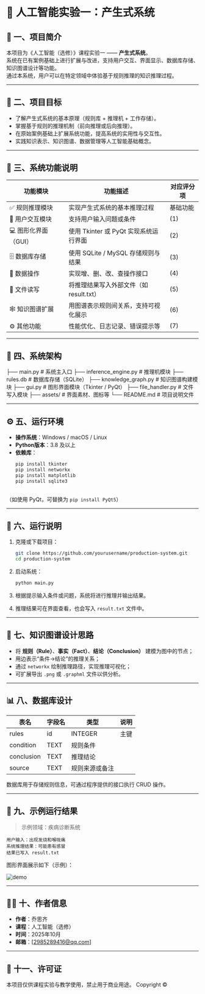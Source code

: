 # 🧠 人工智能实验一：产生式系统

## 📘 一、项目简介
本项目为《人工智能（选修）》课程实验一 —— **产生式系统**。  
系统在已有案例基础上进行扩展与改进，支持用户交互、界面显示、数据库存储、知识图谱设计等功能。  
通过本系统，用户可以在特定领域中体验基于规则推理的知识推理过程。

---

## 🎯 二、项目目标
- 了解产生式系统的基本原理（规则库 + 推理机 + 工作存储）。
- 掌握基于规则的推理机制（前向推理或后向推理）。
- 在原始案例基础上扩展系统功能，提高系统的实用性与交互性。
- 实践知识表示、知识图谱、数据管理等人工智能基础概念。

---

## 🧩 三、系统功能说明

| 功能模块 | 功能描述 | 对应评分项 |
|-----------|-----------|-------------|
| ✅ 规则推理模块 | 实现产生式系统的基本推理过程 | 基础功能 |
| 🧍 用户交互模块 | 支持用户输入问题或条件 | (1) |
| 💻 图形化界面（GUI） | 使用 Tkinter 或 PyQt 实现系统运行界面 | (2) |
| 🗄️ 数据库存储 | 使用 SQLite / MySQL 存储规则与结果 | (3) |
| 🔄 数据操作 | 实现增、删、改、查操作接口 | (4) |
| 📁 文件读写 | 将推理结果写入外部文件（如 result.txt） | (5) |
| 🕸️ 知识图谱扩展 | 用图谱表示规则间关系，支持可视化展示 | (6) |
| ⚙️ 其他功能 | 性能优化、日志记录、错误提示等 | (7) |

---

## 🧮 四、系统架构


├── main.py              # 系统主入口
├── inference_engine.py  # 推理机模块
├── rules.db             # 数据库存储（SQLite）
├── knowledge_graph.py   # 知识图谱构建模块
├── gui.py               # 图形界面模块（Tkinter / PyQt）
├── file_handler.py      # 文件写入模块
├── assets/              # 界面素材、图标等
└── README.md            # 项目说明文件



---

## ⚙️ 五、运行环境
- **操作系统**：Windows / macOS / Linux  
- **Python版本**：3.8 及以上  
- **依赖库**：
  ```bash
  pip install tkinter
  pip install networkx
  pip install matplotlib
  pip install sqlite3
 

（如使用 PyQt，可替换为 `pip install PyQt5`）

---

## 🚀 六、运行说明

1. 克隆或下载项目：

   ```bash
   git clone https://github.com/yourusername/production-system.git
   cd production-system
   ```
2. 启动系统：

   ```bash
   python main.py
   ```
3. 根据提示输入条件或问题，系统将进行推理并输出结果。
4. 推理结果可在界面查看，也会写入 `result.txt` 文件中。

---

## 🧠 七、知识图谱设计思路

* 将 **规则（Rule）**、**事实（Fact）**、**结论（Conclusion）** 建模为图中的节点；
* 用边表示“条件→结论”的推理关系；
* 通过 `networkx` 绘制推理路径，实现推理可视化；
* 可扩展导出 `.png` 或 `.graphml` 文件以供分析。

---

## 📊 八、数据库设计

| 表名         | 字段名  | 类型      | 说明 |
| ---------- | ---- | ------- | -- |
| rules      | id   | INTEGER | 主键 |
| condition  | TEXT | 规则条件    |    |
| conclusion | TEXT | 推理结论    |    |
| source     | TEXT | 规则来源或备注 |    |

数据库用于存储规则信息，可通过程序提供的接口执行 CRUD 操作。

---

## 📄 九、示例运行结果

> 示例领域：疾病诊断系统

```
用户输入：出现发烧和喉咙痛
系统推理结果：可能患有感冒
结果已写入 result.txt
```

图形界面展示如下（示例）：

![demo](assets/demo.png)

---

## 👩‍💻 十、作者信息

* **作者**：乔思齐
* **课程**：人工智能（选修）
* **时间**：2025年10月
* **邮箱**：[[2985289416@qq.com](mailto:your_email@example.com)]

---

## 📜 十一、许可证

本项目仅供课程实验与教学使用，禁止用于商业用途。
Copyright ©
